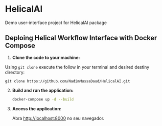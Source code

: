 # HelicalAI
Demo user-interface project for HelicalAI package

## Deploing Helical Workflow Interface with Docker Compose

1. **Clone the code to your machine:**

Using ```git clone``` execute the follow in your terminal and desired destiny directory:

    git clone https://github.com/NadimMussaDaud/HelicalAI.git
    
2. **Build and run the application:**

    ```bash
    docker-compose up -d --build
    ```

3. **Access the application:**

    Abra [http://localhost:8000](http://localhost:8000) no seu navegador.

